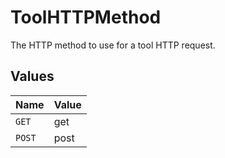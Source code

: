 # ToolHTTPMethod

The HTTP method to use for a tool HTTP request.


## Values

| Name   | Value  |
| ------ | ------ |
| `GET`  | get    |
| `POST` | post   |